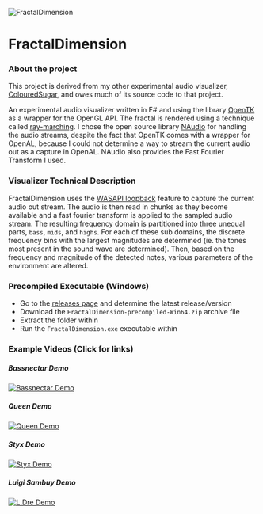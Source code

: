 ![FractalDimension](TheFractalDimension/FractalDimensionLogo.ico)
# FractalDimension

### About the project
This project is derived from my other experimental audio visualizer, [ColouredSugar](https://github.com/ryco117/ColouredSugar), and owes much of its source code to that project.

An experimental audio visualizer written in F# and using the library [OpenTK](https://github.com/opentk/opentk) as a wrapper for the OpenGL API.
The fractal is rendered using a technique called [ray-marching](http://blog.hvidtfeldts.net/index.php/2011/06/distance-estimated-3d-fractals-part-i/).
I chose the open source library [NAudio](https://github.com/naudio/NAudio) for handling the audio streams, despite the fact that OpenTK comes with a wrapper for OpenAL, 
because I could not determine a way to stream the current audio out as a capture in OpenAL.
NAudio also provides the Fast Fourier Transform I used.

### Visualizer Technical Description
FractalDimension uses the [WASAPI loopback](https://docs.microsoft.com/en-us/windows/win32/coreaudio/loopback-recording) 
feature to capture the current audio out stream. The audio is then read in chunks as they become available 
and a fast fourier transform is applied to the sampled audio stream. The resulting frequency domain is partitioned into three unequal parts, 
`bass`, `mids`, and `highs`. For each of these sub domains, the discrete frequency bins with the largest magnitudes are determined 
(ie. the tones most present in the sound wave are determined). 
Then, based on the frequency and magnitude of the detected notes, various parameters of the environment are altered.

### Precompiled Executable (Windows)
- Go to the [releases page](https://github.com/ryco117/FractalDimension/releases) and determine the latest release/version
- Download the `FractalDimension-precompiled-Win64.zip` archive file
- Extract the folder within
- Run the `FractalDimension.exe` executable within

### Example Videos (Click for links)
##### Bassnectar Demo
[![Bassnectar Demo](https://img.youtube.com/vi/OQv0IDQd8H8/0.jpg)](https://www.youtube.com/watch?v=OQv0IDQd8H8 "Bassnectar Demo")
##### Queen Demo
[![Queen Demo](https://img.youtube.com/vi/TabDKU24C6s/0.jpg)](https://www.youtube.com/watch?v=TabDKU24C6s "Queen Demo")
##### Styx Demo
[![Styx Demo](https://img.youtube.com/vi/Eo2TI3FJtoM/0.jpg)](https://www.youtube.com/watch?v=Eo2TI3FJtoM "Styx Demo")
##### Luigi Sambuy Demo
[![L.Dre Demo](https://img.youtube.com/vi/_9rtE6Lh7aY/0.jpg)](https://www.youtube.com/watch?v=_9rtE6Lh7aY "Luigi Sambuy Demo")